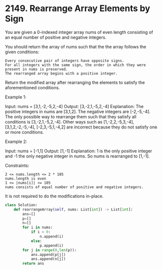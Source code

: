 # 2149. Rearrange Array Elements by Sign

You are given a 0-indexed integer array nums of even length consisting of an equal number of positive and negative integers.

You should return the array of nums such that the the array follows the given conditions:

    Every consecutive pair of integers have opposite signs.
    For all integers with the same sign, the order in which they were present in nums is preserved.
    The rearranged array begins with a positive integer.

Return the modified array after rearranging the elements to satisfy the aforementioned conditions.

 

Example 1:

Input: nums = [3,1,-2,-5,2,-4]
Output: [3,-2,1,-5,2,-4]
Explanation:
The positive integers in nums are [3,1,2]. The negative integers are [-2,-5,-4].
The only possible way to rearrange them such that they satisfy all conditions is [3,-2,1,-5,2,-4].
Other ways such as [1,-2,2,-5,3,-4], [3,1,2,-2,-5,-4], [-2,3,-5,1,-4,2] are incorrect because they do not satisfy one or more conditions.  

Example 2:

Input: nums = [-1,1]
Output: [1,-1]
Explanation:
1 is the only positive integer and -1 the only negative integer in nums.
So nums is rearranged to [1,-1].

 

Constraints:

    2 <= nums.length <= 2 * 105
    nums.length is even
    1 <= |nums[i]| <= 105
    nums consists of equal number of positive and negative integers.

 
It is not required to do the modifications in-place.

``` python
class Solution:
    def rearrangeArray(self, nums: List[int]) -> List[int]:
        ans=[]
        p=[]
        n=[]
        for i in nums:
            if i < 0:
                n.append(i)
            else:
                p.append(i)
        for j in range(0,len(p)):
            ans.append(p[j])
            ans.append(n[j])
        return ans
```